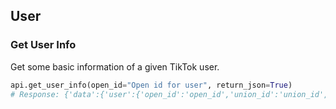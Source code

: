 ## User

### Get User Info 

Get some basic information of a given TikTok user.

```python
api.get_user_info(open_id="Open id for user", return_json=True)
# Response: {'data':{'user':{'open_id':'open_id','union_id':'union_id','avatar_url':'https://p16-sign-sg.tiktokcdn.com/tiktok-obj/7046311066329939970~c5_168x168.jpeg?x-expires=1656907200&x-signature=w4%2FugSm2IOdma6p0D9V%2FZneIlPU%3D','display_name':'ki'}},'error':{'code':0,'message':''}}
```
